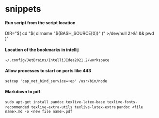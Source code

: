 # snippets

#### Run script from the script location
DIR="$( cd "$( dirname "${BASH_SOURCE[0]}" )" >/dev/null 2>&1 && pwd )"

#### Location of the bookmarks in intellij
`~/.config/JetBrains/IntelliJIdea2021.2/workspace`

#### Allow processes to start on ports like 443
`setcap 'cap_net_bind_service=+ep' /usr/bin/node`

#### Markdown to pdf
`sudo apt-get install pandoc texlive-latex-base texlive-fonts-recommended texlive-extra-utils texlive-latex-extra`
`pandoc <file name>.md -o <new file name>.pdf`
